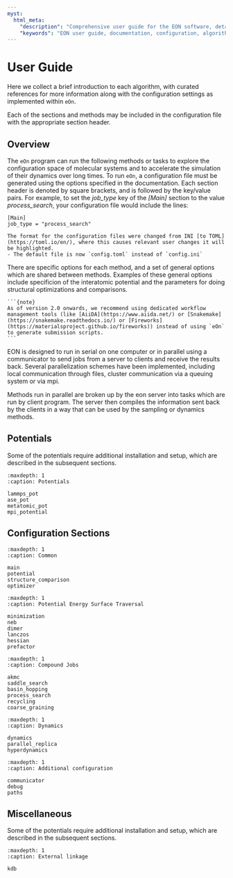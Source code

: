 ```yaml
---
myst:
  html_meta:
    "description": "Comprehensive user guide for the EON software, detailing all algorithms, configuration settings, and job types."
    "keywords": "EON user guide, documentation, configuration, algorithms, tutorials"
---
```


# User Guide

Here we collect a brief introduction to each algorithm, with curated references
for more information along with the  configuration settings as implemented
within `eOn`.

Each of the sections and methods may be included in the configuration file with
the appropriate section header.

## Overview

The `eOn` program can run the following methods or tasks to explore the
configuration space of molecular systems and to accelerate the simulation of
their dynamics over long times. To run `eOn`, a configuration file must be generated
using the options specified in the documentation. Each section header is denoted
by square brackets, and is followed by the key/value pairs. For example, to set
the *job_type* key of the *[Main]* section to the value *process_search*, your
configuration file would include the lines:

```{code-block} toml
[Main]
job_type = "process_search"
```

```{versionchanged} 3.1_TBA
The format for the configuration files were changed from INI [to TOML](https://toml.io/en/), where this causes relevant user changes it will be highlighted.
- The default file is now `config.toml` instead of `config.ini`
```

There are specific options for each method, and a set of general options which
are shared between methods. Examples of these general options include
specificion of the interatomic potential and the parameters for doing structural
optimizations and comparisons.

````{margin}
```{note}
As of version 2.0 onwards, we recommend using dedicated workflow management tools (like [AiiDA](https://www.aiida.net/) or [Snakemake](https://snakemake.readthedocs.io/) or [Fireworks](https://materialsproject.github.io/fireworks)) instead of using `eOn` to generate submission scripts.
```
````

EON is designed to run in serial on one computer or in parallel using a
communicator to send jobs from a server to clients and receive the results back.
Several parallelization schemes have been implemented, including local
communication through files, cluster communication via a queuing system or via
mpi.

Methods run in parallel are broken up by the eon server into tasks which
are run by client program. The server then compiles the information sent back
by the clients in a way that can be used by the sampling or dynamics methods.

## Potentials

Some of the potentials require additional installation and setup, which are
described in the subsequent sections.

```{toctree}
:maxdepth: 1
:caption: Potentials

lammps_pot
ase_pot
metatomic_pot
mpi_potential
```

## Configuration Sections

```{toctree}
:maxdepth: 1
:caption: Common

main
potential
structure_comparison
optimizer
```


```{toctree}
:maxdepth: 1
:caption: Potential Energy Surface Traversal

minimization
neb
dimer
lanczos
hessian
prefactor
```

```{toctree}
:maxdepth: 1
:caption: Compound Jobs

akmc
saddle_search
basin_hopping
process_search
recycling
coarse_graining
```

```{toctree}
:maxdepth: 1
:caption: Dynamics

dynamics
parallel_replica
hyperdynamics
```

```{toctree}
:maxdepth: 1
:caption: Additional configuration

communicator
debug
paths
```

## Miscellaneous

Some of the potentials require additional installation and setup, which are
described in the subsequent sections.

```{toctree}
:maxdepth: 1
:caption: External linkage

kdb
```

<!-- TODO(rg) Maybe add the whole config as well -->
